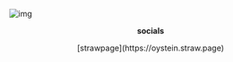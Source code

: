 ![img](https://files.catbox.moe/13ux9w.png)
<p align="center">
  <b>socials</b><br>
<p align="center">
[strawpage](https://oystein.straw.page)
